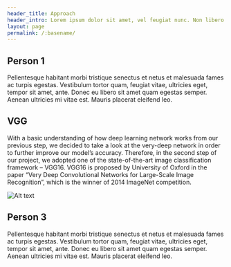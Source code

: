 ```yaml
---
header_title: Approach
header_intro: Lorem ipsum dolor sit amet, vel feugiat nunc. Non libero ornare lectus, id in ante nam erat sollicitudin ut, ac mi. Adipisicing at euismod ac. Id eleifend massa morbi, odio dis, mauris elit facilisi. Ultrices purus, leo suscipit lorem nulla vitae hendrerit nam, ut non.
layout: page
permalink: /:basename/
---
```

## Person 1

Pellentesque habitant morbi tristique senectus et netus et malesuada fames ac turpis egestas. Vestibulum tortor quam, feugiat vitae, ultricies eget, tempor sit amet, ante. Donec eu libero sit amet quam egestas semper. Aenean ultricies mi vitae est. Mauris placerat eleifend leo.

## VGG

With a basic understanding of how deep learning network works from our previous step, we decided to take a look at the very-deep network in order to further improve our model’s accuracy. Therefore, in the second step of our project, we adopted one of the state-of-the-art image classification  framework – VGG16. VGG16 is proposed by University of Oxford in the paper “Very Deep Convolutional Networks for Large-Scale Image Recognition”, which is the winner of 2014 ImageNet competition.

![Alt text](./vgg16.jpg?raw=true "Architecture of Vgg16")

## Person 3

Pellentesque habitant morbi tristique senectus et netus et malesuada fames ac turpis egestas. Vestibulum tortor quam, feugiat vitae, ultricies eget, tempor sit amet, ante. Donec eu libero sit amet quam egestas semper. Aenean ultricies mi vitae est. Mauris placerat eleifend leo.
